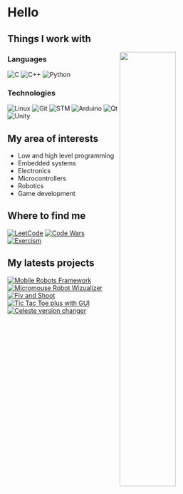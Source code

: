 <!--
**Wirgiliusz/Wirgiliusz** is a ✨ _special_ ✨ repository because its `README.md` (this file) appears on your GitHub profile.
-->
# Hello

## Things I work with

<img align="right" width="50%" src="https://github-readme-stats.vercel.app/api?username=Wirgiliusz&show_icons=true&count_private=true&theme=vision-friendly-dark">

### Languages
![C](https://img.shields.io/badge/-C-111?&logo=C)
![C++](https://img.shields.io/badge/-C++-111?&logo=c%2b%2b)
![Python](https://img.shields.io/badge/-Python-111?&logo=python)

### Technologies
![Linux](https://img.shields.io/badge/-Linux-111?&logo=Linux)
![Git](https://img.shields.io/badge/-Git-111?&logo=git)
![STM](https://img.shields.io/badge/-STM-111?&logo=STMicroelectronics)
![Arduino](https://img.shields.io/badge/-Arduino-111?&logo=Arduino)
![Qt](https://img.shields.io/badge/-Qt-111?&logo=qt)
![Unity](https://img.shields.io/badge/-Unity-111?&logo=Unity)

## My area of interests
- Low and high level programming
- Embedded systems
- Electronics
- Microcontrollers
- Robotics 
- Game development

## Where to find me
[![LeetCode](https://img.shields.io/badge/-LeetCode-111?&logo=LeetCode)](https://leetcode.com/Wirgiliusz/)
[![Code Wars](https://img.shields.io/badge/-Code_Wars-111?&logo=Codewars&logoColor=red)](https://www.codewars.com/users/Wirgiliusz)
[![Exercism](https://img.shields.io/badge/-Exercism-111?&logo=Exercism&logoColor=white)](https://exercism.io/profiles/Wirgiliusz)

## My latests projects
[![Mobile Robots Framework](https://img.shields.io/badge/-Mobile_Robots_Framework-111?style=for-the-badge)](https://github.com/Wirgiliusz/Mobile-Robots-Framework)
[![Micromouse Robot Wizualizer](https://img.shields.io/badge/-Micromouse_Robot_Wizualizer-111?style=for-the-badge)](https://github.com/Wirgiliusz/Micromouse-Robot-Wizualizer)
[![Fly and Shoot](https://img.shields.io/badge/-Fly_and_Shoot-111?style=for-the-badge)](https://github.com/Wirgiliusz/FlyAndShoot)
[![Tic Tac Toe plus with GUI](https://img.shields.io/badge/-Tic--Tac--Toe+_with_GUI-111?style=for-the-badge)](https://github.com/Wirgiliusz/Kolko_i_Krzyzyk_SFML)
[![Celeste version changer](https://img.shields.io/badge/-Celeste_version_changer-111?style=for-the-badge)](https://github.com/Wirgiliusz/Celeste_version_changer)
